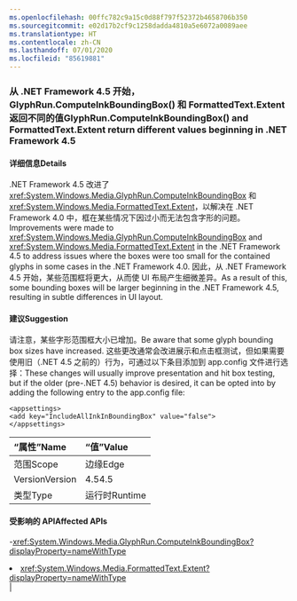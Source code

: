 ```yaml
---
ms.openlocfilehash: 00ffc782c9a15c0d88f797f52372b4658706b350
ms.sourcegitcommit: e02d17b2cf9c1258dadda4810a5e6072a0089aee
ms.translationtype: HT
ms.contentlocale: zh-CN
ms.lasthandoff: 07/01/2020
ms.locfileid: "85619881"
---
```

### <a name="glyphruncomputeinkboundingbox-and-formattedtextextent-return-different-values-beginning-in-net-framework-45"></a><span data-ttu-id="70c1a-101">从 .NET Framework 4.5 开始，GlyphRun.ComputeInkBoundingBox() 和 FormattedText.Extent 返回不同的值</span><span class="sxs-lookup"><span data-stu-id="70c1a-101">GlyphRun.ComputeInkBoundingBox() and FormattedText.Extent return different values beginning in .NET Framework 4.5</span></span>

#### <a name="details"></a><span data-ttu-id="70c1a-102">详细信息</span><span class="sxs-lookup"><span data-stu-id="70c1a-102">Details</span></span>

<span data-ttu-id="70c1a-103">.NET Framework 4.5 改进了 <xref:System.Windows.Media.GlyphRun.ComputeInkBoundingBox> 和 <xref:System.Windows.Media.FormattedText.Extent>，以解决在 .NET Framework 4.0 中，框在某些情况下因过小而无法包含字形的问题。</span><span class="sxs-lookup"><span data-stu-id="70c1a-103">Improvements were made to <xref:System.Windows.Media.GlyphRun.ComputeInkBoundingBox> and <xref:System.Windows.Media.FormattedText.Extent> in the .NET Framework 4.5 to address issues where the boxes were too small for the contained glyphs in some cases in the .NET Framework 4.0.</span></span> <span data-ttu-id="70c1a-104">因此，从 .NET Framework 4.5 开始，某些范围框将更大，从而使 UI 布局产生细微差异。</span><span class="sxs-lookup"><span data-stu-id="70c1a-104">As a result of this, some bounding boxes will be larger beginning in the .NET Framework 4.5, resulting in subtle differences in UI layout.</span></span>

#### <a name="suggestion"></a><span data-ttu-id="70c1a-105">建议</span><span class="sxs-lookup"><span data-stu-id="70c1a-105">Suggestion</span></span>

<span data-ttu-id="70c1a-106">请注意，某些字形范围框大小已增加。</span><span class="sxs-lookup"><span data-stu-id="70c1a-106">Be aware that some glyph bounding box sizes have increased.</span></span> <span data-ttu-id="70c1a-107">这些更改通常会改进展示和点击框测试，但如果需要使用旧（.NET 4.5 之前的）行为，可通过以下条目添加到 app.config 文件进行选择：</span><span class="sxs-lookup"><span data-stu-id="70c1a-107">These changes will usually improve presentation and hit box testing, but if the older (pre-.NET 4.5) behavior is desired, it can be opted into by adding the following entry to the app.config file:</span></span><pre><code class="lang-xml">&lt;appsettings&gt;&#13;&#10;&lt;add key=&quot;IncludeAllInkInBoundingBox&quot; value=&quot;false&quot;&gt;&#13;&#10;&lt;/appsettings&gt;&#13;&#10;</code></pre>

| <span data-ttu-id="70c1a-108">“属性”</span><span class="sxs-lookup"><span data-stu-id="70c1a-108">Name</span></span>    | <span data-ttu-id="70c1a-109">“值”</span><span class="sxs-lookup"><span data-stu-id="70c1a-109">Value</span></span>       |
|:--------|:------------|
| <span data-ttu-id="70c1a-110">范围</span><span class="sxs-lookup"><span data-stu-id="70c1a-110">Scope</span></span>   |<span data-ttu-id="70c1a-111">边缘</span><span class="sxs-lookup"><span data-stu-id="70c1a-111">Edge</span></span>|
|<span data-ttu-id="70c1a-112">Version</span><span class="sxs-lookup"><span data-stu-id="70c1a-112">Version</span></span>|<span data-ttu-id="70c1a-113">4.5</span><span class="sxs-lookup"><span data-stu-id="70c1a-113">4.5</span></span>|
|<span data-ttu-id="70c1a-114">类型</span><span class="sxs-lookup"><span data-stu-id="70c1a-114">Type</span></span>|<span data-ttu-id="70c1a-115">运行时</span><span class="sxs-lookup"><span data-stu-id="70c1a-115">Runtime</span></span>

#### <a name="affected-apis"></a><span data-ttu-id="70c1a-116">受影响的 API</span><span class="sxs-lookup"><span data-stu-id="70c1a-116">Affected APIs</span></span>

-<xref:System.Windows.Media.GlyphRun.ComputeInkBoundingBox?displayProperty=nameWithType></li><li><xref:System.Windows.Media.FormattedText.Extent?displayProperty=nameWithType></li></ul>|
